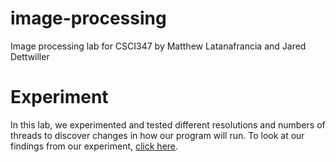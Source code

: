 # image-processing
Image processing lab for CSCI347 by Matthew Latanafrancia and Jared Dettwiller


# Experiment
In this lab, we experimented and tested different resolutions and numbers of threads to discover changes in how our program will run. To look at our findings from our experiment, [click here](https://github.com/matthew-latanafrancia/image-processing/blob/main/Project2_ConcurrencyExperiment(1).pdf).
